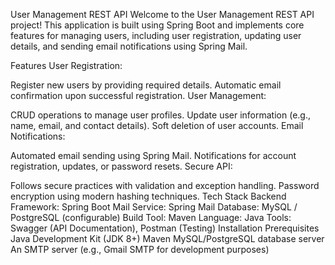User Management REST API
Welcome to the User Management REST API project! This application is built using Spring Boot and implements core features for managing users, including user registration, updating user details, and sending email notifications using Spring Mail.

Features
User Registration:

Register new users by providing required details.
Automatic email confirmation upon successful registration.
User Management:

CRUD operations to manage user profiles.
Update user information (e.g., name, email, and contact details).
Soft deletion of user accounts.
Email Notifications:

Automated email sending using Spring Mail.
Notifications for account registration, updates, or password resets.
Secure API:

Follows secure practices with validation and exception handling.
Password encryption using modern hashing techniques.
Tech Stack
Backend Framework: Spring Boot
Mail Service: Spring Mail
Database: MySQL / PostgreSQL (configurable)
Build Tool: Maven
Language: Java
Tools: Swagger (API Documentation), Postman (Testing)
Installation
Prerequisites
Java Development Kit (JDK 8+)
Maven
MySQL/PostgreSQL database server
An SMTP server (e.g., Gmail SMTP for development purposes)
